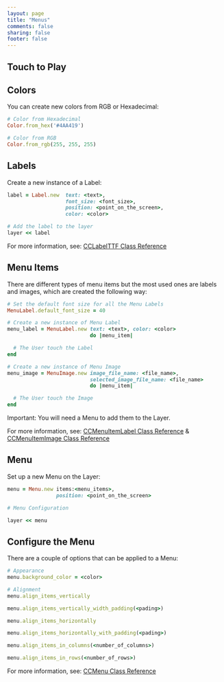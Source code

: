 ```yaml
---
layout: page
title: "Menus"
comments: false
sharing: false
footer: false
---
```


## Touch to Play

## Colors

You can create new colors from RGB or Hexadecimal:

``` ruby
# Color from Hexadecimal
Color.from_hex('#4AA419')

# Color from RGB
Color.from_rgb(255, 255, 255)
```

## Labels

Create a new instance of a Label:

``` ruby
label = Label.new  text: <text>, 
                   font_size: <font_size>,
                   position: <point_on_the_screen>,
                   color: <color>

# Add the label to the layer
layer << label
```

For more information, see: [CCLabelTTF Class Reference](http://www.cocos2d-iphone.org/api-ref/2.0.0/interface_c_c_label_t_t_f.html)

## Menu Items

There are different types of menu items but the most used ones are labels and images, which are created the following way:

``` ruby
# Set the default font size for all the Menu Labels
MenuLabel.default_font_size = 40

# Create a new instance of Menu Label
menu_label = MenuLabel.new text: <text>, color: <color> 
                           do |menu_item|

  # The User touch the Label
end

# Create a new instance of Menu Image
menu_image = MenuImage.new image_file_name: <file_name>,
                           selected_image_file_name: <file_name>
                           do |menu_item|

  # The User touch the Image
end
```

Important: You will need a Menu to add them to the Layer.

For more information, see: [CCMenuItemLabel Class Reference](http://www.cocos2d-iphone.org/api-ref/2.0.0/interface_c_c_menu_item_label.html) & [CCMenuItemImage Class Reference](http://www.cocos2d-iphone.org/api-ref/2.0.0/interface_c_c_menu_item_image.html)

## Menu

Set up a new Menu on the Layer:

``` ruby
menu = Menu.new items:<menu_items>,
                position: <point_on_the_screen>

# Menu Configuration

layer << menu
```

## Configure the Menu

There are a couple of options that can be applied to a Menu:

``` ruby
# Appearance
menu.background_color = <color>

# Alignment
menu.align_items_vertically

menu.align_items_vertically_width_padding(<pading>)

menu.align_items_horizontally

menu.align_items_horizontally_with_padding(<pading>)

menu.align_items_in_columns(<number_of_columns>)

menu.align_items_in_rows(<number_of_rows>)
```

For more information, see: [CCMenu Class Reference](http://www.cocos2d-iphone.org/api-ref/2.0.0/interface_c_c_menu.html)

